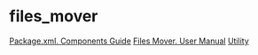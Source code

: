 # files_mover
[Package.xml. Components Guide](https://github.com/SergeyRusetsky/files_mover/blob/master/out/artifacts/Package.xml.%20Components%20Guide.pdf)
[Files Mover. User Manual](https://github.com/SergeyRusetsky/files_mover/blob/master/out/artifacts/Files%20Mover%20User%20Manual.pdf)
[Utility](https://github.com/SergeyRusetsky/files_mover/tree/master/out/artifacts/files_mover_jar)
